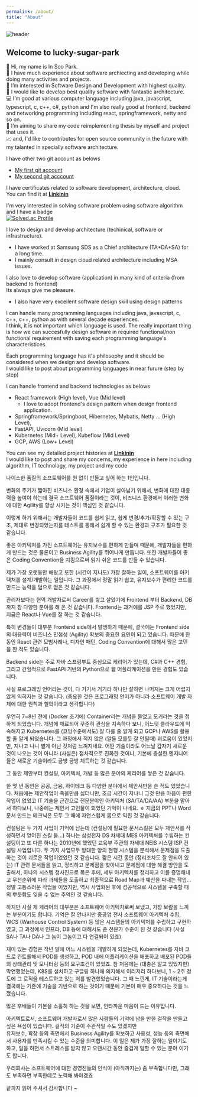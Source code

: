 ```yaml
---
permalink: /about/
title: "About"
---
```

![header](https://capsule-render.vercel.app/api?type=waving&color=gradient&height=120&animation=fadeIn&section=footer&text=🍉🍓🍅&fontAlign=80)

## Welcome to lucky-sugar-park

👋 Hi, my name is In Soo Park.  
👥 I have much experience about software archiecting and developing while doing many activities and projects.  
👀 I’m interested in Software Design and Development with highest quality.  
🤖 I would like to develop best quality software with fantastic architecture.  
💻 I’m good at various computer language including java, javascript, typescript, c, c++, c#, python and I'm also really good at frontend, backend and networking programming including react, springframework, netty and so on.  
📝 I’m aiming to share my code reimplementing thesis by myself and project that uses it.  
📈 and, I'd like to contributes for open source community in the future with my talanted in specially software architecture.  


I have other two git account as belows  
  - [My first git account](https://www.github.com/insoo67park)
  - [My second git acccount](https://github.com/wondermelon4ever)

I have certificates related to software development, architecture, cloud.  
You can find it at **[Linkinin](https://www.linkedin.com/in/insoo-park)**  

I'm very interested in solving software problem using software algorithm and I have a badge   
[![Solved.ac Profile](http://mazassumnida.wtf/api/v2/generate_badge?boj=ispark)](https://solved.ac/ispark/)  

I love to design and develop architecture (techinical, software or infrastructure). 
- I have worked at Samsung SDS as a Chief architecture (TA+DA+SA) for a long time.  
- I mainly consult in design cloud related architecture including MSA issues.

I also love to develop software (application) in many kind of criteria (from backend to frontend)  
Its always give me pleasure.  
- I also have very excellent software design skill using design patterns  

I can handle many programming languages including java, javascript, c, c++, c++, python as with several decade experiences.  
I think, it is not important which language is used. The really important thing is how we can succesfully design software in required functional/non functional requirement with saving each programming language's characteristices.  

Each programming language has it's philosophy and it should be considered when we design and develop software.  
I would like to post about programming languages in near furure (step by step)  

I can handle frontend and backend technologies as belows  
- React framework (High level), Vue (Mid level)  
  - I love to adopt frontend's design pattern when design frontend application.  
- Springframework/Springboot, Hibernetes, Mybatis, Netty ... (High Level),   
- FastAPI, Uvicorn (Mid level)
- Kubernetes (Mid+ Level), Kubeflow (Mid Level)  
- GCP, AWS (Low+ Level)

You can see my detailed project histories at **[Linkinin](https://www.linkedin.com/in/insoo-park)**    
I would like to post and share my concerns, my experience in here including algorithm, IT technology, my project and my code  

나이스한 품질의 소프트웨어를 원 없이 만들고 싶어 하는 1인입니다.

변화의 주기가 짧아진 비즈니스 환경 속에서 기업이 살아남기 위해서,
변화에 대한 대응력을 높여야 하는데
결국 소프트웨어 품질이라는 것이, 
비즈니스 환경에서 이러한 변화에 대한 Agility를 향상 시키는 것이 핵심인 것 같습니다.

이렇게 하기 위해서는 개발자들이 코드를 쉽게 읽고, 쉽게 변경/추가/확장할 수 있는 구조,
제대로 변경되었는지를 테스트를 통해서 쉽게 할 수 있는 환경과 구조가 필요한 것 같습니다.

좋은 아키텍처를 가진 소프트웨어는 유지보수를 편하게 만들며 때문에,
개발자들을 편하게 만드는 것은 물론이고 Business Agility를 뛰어나게 만듭니다.
또한 개발자들이 좋은 Coding Convention을 지킴으로써 읽기 쉬운 코드를 만들 수 있습니다.

제가 가장 오랫동안 해왔고 또한 (시간이 지나도) 가장 잘하는 일이, 
소프트웨어를 아키텍처를 설계/개발하는 일입니다.
그 과정에서 정말 읽기 쉽고, 유지보수가 편리한 코드를 만드는 능력을 덤으로 얻은 것 같습니다.

관리자보다는 현역 개발자로써 Career를 쌓고 살았기에 
Frontend 부터 Backend, DB까지 참 다양한 분야를 해 온 것 같습니다.
Frontend는 과거에를 JSP 주로 했었지만, 지금은 React나 Vue를 잘 하는 것 같습니다.

특히 변경들이 대부분 Frontend side에서 발생하기 때문에, 
결국에는 Frontend side의 대응력이 비즈니스 민첩성 (Agility) 확보의 중요한 요인이 되고 있습니다.
때문에 한동안 React 관련 모범사례나, 디자인 패턴, Coding Convention에 대해서 많은 고민을 한 적도 있습니다.

Backend side는 주로 자바 스프링부트 중심으로 케리어가 있는데,
C#과 C++ 경험, 그리고 간헐적으로 FastAPI 기반의 Python으로 웹 어플리케이션을 만든 경험도 있습니다.

사실 프로그래밍 언어라는 것이, 다 거기서 거기라 하나만 잘하면 
나머지는 크게 어렵지 않게 익혀지는 것 같습니다.
(중요한 것은 프로그래밍 언어가 아니라 소프트웨어 개발 자체에 대한 원칙과 철학이라고 생각합니다)

우연히 7~8년 전에 (Docker 초기에) Container라는 개념을 들었고 도커라는 것을 접하게 되었습니다.
개념에 매료되어 꾸준히 관심을 지속하다 보니, 
어느덧 클라우드에 익숙해지고 Kubernetes를 (코딩수준에서도) 잘 다룰 줄 알게 되고
GCP나 AWS를 활용할 줄 알게 되었습니다.
그 과정에서 적지 않은 (알들 모를듯 잘 안될때) 괴로움이 있었지만, 지나고 나니 별게 아닌 것처럼 느껴지네요.
어떤 기술이라도 어느날 갑자기 새로운 것이 나오는 것이 아니라 (사실은) 점차적으로 진화한 것이니,
기본에 충실한 엔지니어들은 새로운 기술이라도 금방 금방 체득하는 것 같습니다.

그 동안 제안부터 컨설팅, 아키텍처, 개발 등 많은 분야의 케리어를 쌓은 것 같습니다.

한 몇 년 동안은 공공, 금융, 하이테크 등 다양한 분야에서 제안서만을 쓴 적도 있었습니다.
처음에는 제안작업이 죽을만큼 싫더니만, 조금 시간이 지나니 그것 만큼 마음이 편한 작업이 없었고
IT 기술을 근간으로 전문분야인 아키텍처 (SA/TA/DA/AA) 부분을 맡아서 하다보니,
나중에는 제안서 고인물이 되었던 기억이 나네요. ㅎ
지금의 PPT나 Word 문서 만드는 테크닉은 모두 그 때에 자연스럽게 몸으로 익힌 것 같습니다.

컨설팅은 두 가지 사업이 기억에 남는데 (컨설팅에 필요한 문서스킬은 모두 제안서를 작성하면서 얻어진 스킬 들...)
하나는 삼성전자 DS 차세대 MES 아키텍처를 수립하는 컨설팅이고
또 다른 하나는 2010년에 했었던 교육부 주관의 차세대 NEIS 시스템 ISP 컨설팅 사업입니다.
두 가지 사업모두 방대한 양의 현행 시스템을 분석해서 문제점을 도출하는 것이 괴로운 작업이었었던 것 같습니다.
짧은 시간 동안 (정리조차도 잘 안되어 있는) IT 관련 문서들을 읽고, 정리하고 문제점을 찾아내고
문제점에 대한 해결 방안을 도출해서,
하나의 시스템 청사진으로 묶은 후에, 세부 아키텍처를 정리하고 이를 증명해내고 
우선순위에 따라 과제들을 도출하고 최종적으로 Road Map과 예산을 짜내는 작업...
정말 고통스러운 작업들 이었지만, 
역시 사업화된 후에 성공적으로 시스템을 구축할 때의 뿌듯함도 잊을 수 없는 추억인 것 같습니다.

하지만 사실 제 케리어의 대부분은 소프트웨어 아키텍처로써 보냈고,
가장 보람을 느끼는 부분이기도 합니다.
기억은 잘 안나지만 중공업 전사 소프트웨어 아키텍처 수립, WCS (Warhouse Control System) 등 많은 시스템들의 아키텍처를 수립하고 구현하였고, 
그 과정에서 인프라, DB 등에 대해서도 준 전문가 수준이 된 것 같습니다 (사실 SA나 TA나 DA나 그 놈이 그놈이고 다 연결되어 있죠)

재미 있는 경험은 작년 말에 어느 시스템을 개발하게 되었는데, 
Kubernetes를 자바 코드로 컨트롤해서 POD를 생성하고, POD 내에 어플리케이션을 배포하고
배포된 POD들의 상태관리 및 모니터링 등의 요구조건이 있었죠.
참 처음에는 (대충은 알고 있었지만) 막연했었는데, K8S를 설치하고 구글링 하나에 의지해서 이리저리 하다보니, 
1 ~ 2주 정도에 그 로직을 테스트하고 있는 저를 발견했었습니다.
그 때 느낀게, IT 기술이라는게 결국에는 기존에 기술을 기반으로 하는 것이기 때문에 기본이 매우 중요하다는 것을 느꼈습니다.

많은 후배들이 기본을 소홀히 하는 것을 보면, 안타까운 마음이 드는 이유입니다.  

아키텍트로서, 소프트웨어 개발자로서 많은 사람들의 기억에 남을 만한 걸작을 만들고 싶은 욕심이 있습니다.
걸작의 기준이 주관적일 수도 있겠지만  
유지보수, 확장 등의 측면에서 Business Agility를 확보하고
사용성, 성능 등의 측면에서 사용자를 만족시킬 수 있는 수준을 의미합니다.
이 일은 제가 가장 잘하는 일이기도 하고, 일을 하면서 스트레스를 받지 않고 오랜시간 동안 즐겁게 일할 수 있는 분야 이기도 합니다.

우리회사는 소프트웨어에 대한 경영진들의 인식이 (아직까지는) 좀 부족합니다만,
그래도 부족하면 부족한데로 노력해 봐야겠죠 

끝까지 읽어 주셔서 감사합니다 ~ 
